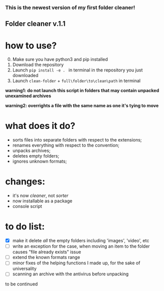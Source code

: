 ### This is the newest version of my first folder cleaner!

## Folder cleaner v.1.1

# how to use?

0. Make sure you have python3 and pip installed
1. Download the repository 
2. Launch `pip install -e . ` in terminal in the repository you just downloaded 
3. Launch `clean-folder` + `full\folder\to\clean\path` in terminal

**warning1: do not launch this script in folders that may contain unpacked unexamined archives**

**warning2: overrights a file with the same name as one it's tying to move** 

# what does it do?
- sorts files into separate folders with respect to the extensions;
- renames everything with respect to the convention;
- unpacks archives;
- deletes empty folders;
- ignores unknown formats;

# changes:
- it's now *cleaner*, not *sorter*
- now installable as a package
- console script


# to do list:
- [x] make it delete *all* the empty folders including 'images', 'video', etc
- [ ] write an exception for the case, when moving an item to the folder causes "file already exists" issue 
- [ ] extend the known formats range
- [ ] minor fixes of the helping functions I made up, for the sake of universality 
- [ ] scanning an archive with the antivirus before unpacking

to be continued
